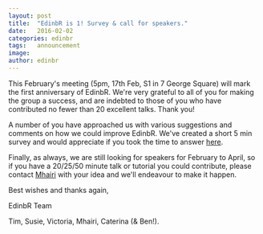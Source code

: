 ```yaml
---
layout: post
title:  "EdinbR is 1! Survey & call for speakers."
date:   2016-02-02
categories: edinbr
tags:   announcement
image:
author: edinbr
---
```

This February's meeting (5pm, 17th Feb, S1 in 7 George Square) will mark the first anniversary of EdinbR. We're very grateful to all of you for making the group a success, and are indebted to those of you who have contributed no fewer than 20 excellent talks. Thank you! 

A number of you have approached us with various suggestions and comments on how we could improve EdinbR. We've created a short 5 min survey and would appreciate if you took the time to answer [here](http://bit.ly/1PQLW8K).

Finally, as always, we are still looking for speakers for February to April, so if you have a 20/25/50 minute talk or tutorial you could contribute, please contact [Mhairi](mhairihmcneill@gmail.com) with your idea and we'll endeavour to make it happen. 

Best wishes and thanks again, 

EdinbR Team

Tim, Susie, Victoria, Mhairi, Caterina (& Ben!). 
